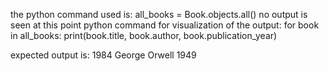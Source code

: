 the python command used is:
all_books = Book.objects.all()
no output is seen at this point
python command for visualization of the output:
for book in all_books:
    print(book.title, book.author, book.publication_year)

expected output is:
1984 George Orwell 1949